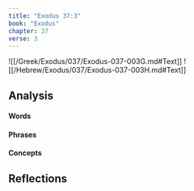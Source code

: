 ```yaml
---
title: "Exodus 37:3"
book: "Exodus"
chapter: 37
verse: 3
---
```

![[/Greek/Exodus/037/Exodus-037-003G.md#Text]]
![[/Hebrew/Exodus/037/Exodus-037-003H.md#Text]]

## Analysis

#### Words

#### Phrases

#### Concepts

## Reflections
